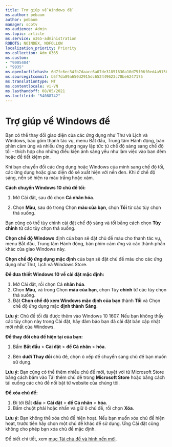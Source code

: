```yaml
---
title: Trợ giúp về Windows đề
ms.author: pebaum
author: pebaum
manager: scotv
ms.audience: Admin
ms.topic: article
ms.service: o365-administration
ROBOTS: NOINDEX, NOFOLLOW
localization_priority: Priority
ms.collection: Adm_O365
ms.custom:
- "9005404"
- "9935"
ms.openlocfilehash: 6d7fc6ec34fb7daacc6a07de31851630a10d75f06f0ed4a91565330e9eb9ff4e
ms.sourcegitcommit: b5f7da89a650d2915dc652449623c78be6247175
ms.translationtype: MT
ms.contentlocale: vi-VN
ms.lasthandoff: 08/05/2021
ms.locfileid: "54088742"
---
```

# <a name="help-with-windows-themes"></a>Trợ giúp về Windows đề

Bạn có thể thay đổi giao diện của các ứng dụng như Thư và Lịch và Windows, bao gồm thanh tác vụ, menu Bắt đầu, Trung tâm Hành động, bàn phím cảm ứng và nhiều ứng dụng ngay lập tức từ chế độ sáng sang chế độ tối – thích hợp cho những điều kiện ánh sáng yếu như làm việc vào ban đêm hoặc để tiết kiệm pin.  

Khi bạn chuyển đổi các ứng dụng hoặc Windows của mình sang chế độ tối, các ứng dụng hoặc giao diện đó sẽ xuất hiện với nền đen. Khi ở chế độ sáng, nền sẽ hiện ra màu trắng hoặc xám.
 
**Cách chuyển Windows 10 chủ đề tối:**

1. Mở Cài đặt, sau đó chọn **Cá nhân hóa**.
  
1. Chọn **Màu**, sau đó trong Chọn **màu của bạn**, chọn **Tối** từ các tùy chọn thả xuống.

Bạn cũng có thể tùy chỉnh cài đặt chế độ sáng và tối bằng cách chọn **Tùy chỉnh** từ các tùy chọn thả xuống.

**Chọn chế độ Windows** định của bạn sẽ đặt chủ đề màu cho thanh tác vụ, menu Bắt đầu, Trung tâm Hành động, bàn phím cảm ứng và các thành phần khác của giao Windows này.  

**Chọn chế độ ứng dụng mặc định** của bạn sẽ đặt chủ đề màu cho các ứng dụng như Thư, Lịch và Windows Store.
 
**Để đưa thiết Windows 10 về cài đặt mặc định:**

1. Mở Cài đặt, rồi chọn Cá **nhân hóa**.  
1. Chọn **Màu**, và trong Chọn **màu của bạn**, chọn Tùy **chỉnh** từ các tùy chọn thả xuống.  
1. Đặt **Chọn chế độ xem Windows mặc định của bạn** thành **Tối** và Chọn chế độ ứng dụng mặc **định thành** **Sáng**.

**Lưu ý:** Chủ đề tối đã được thêm vào Windows 10 1607. Nếu bạn không thấy các tùy chọn này trong Cài đặt, hãy đảm bảo bạn đã cài đặt bản cập nhật mới nhất của Windows.

**Để thay đổi chủ đề hiện tại của bạn:**

1. Bấm **Bắt đầu**  >  **Cài đặt**  >  **đề Cá nhân**  >  **hóa.**  

1. Bên **dưới Thay đổi** chủ đề, chọn ô xếp để chuyển sang chủ đề bạn muốn sử dụng. 

**Lưu ý:** Bạn cũng có thể thêm nhiều chủ đề mới, tuyệt vời từ Microsoft Store bằng cách bấm vào Tải thêm chủ đề trong **Microsoft Store** hoặc bằng cách tải xuống các chủ đề nổi bật từ website của chúng tôi.

**Để xóa chủ đề:**

1. Đi tới Bắt **đầu**  >  **Cài đặt**  >  **đề Cá nhân**  >  **hóa**. 
1. Bấm chuột phải hoặc nhấn và giữ ô chủ đề, rồi chọn **Xóa**. 

**Lưu ý:** Bạn không thể xóa chủ đề hiện hoạt. Nếu bạn muốn xóa chủ đề hiện hoạt, trước tiên hãy chọn một chủ đề khác để sử dụng. Ứng Cài đặt cũng không cho phép bạn xóa chủ đề mặc định.

Để biết chi tiết, xem [mục Tải chủ đề và hình nền mới](https://support.microsoft.com/windows/get-new-themes-and-desktop-backgrounds-09e3e0a6-02e3-5ecd-22a1-5d048e3cb0d3).

